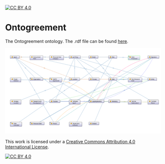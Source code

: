 [![CC BY 4.0][cc-by-shield]][cc-by]
# Ontogreement

The Ontogreement ontology.
The .rdf file can be found [here](https://github.com/FujitsuLUXECS/Ontogreement/blob/main/Ontogreement.rdf).

![The Ontogreement ontology](Ontogreement_Visualized.png)

This work is licensed under a
[Creative Commons Attribution 4.0 International License][cc-by].

[![CC BY 4.0][cc-by-image]][cc-by]

[cc-by]: http://creativecommons.org/licenses/by/4.0/
[cc-by-image]: https://i.creativecommons.org/l/by/4.0/88x31.png
[cc-by-shield]: https://img.shields.io/badge/License-CC%20BY%204.0-lightgrey.svg
